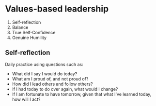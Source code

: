 # Values-based leadership
1. Self-reflection
2. Balance
3. True Self-Confidence
4. Genuine Humility
## Self-reflection
Daily practice using questions such as:
- What did I say I would do today?
- What am I proud of, and not proud of?
- How did I lead others and follow others?
- If I had today to do over again, what would I change?
- If I am fortunate to have tomorrow, given that what I've learned today, how will I act?
